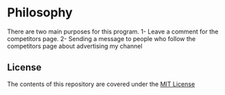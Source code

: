 # Philosophy
There are two main purposes for this program.
1- Leave a comment for the competitors page.
2- Sending a message to people who follow the competitors page about advertising my channel

## License
The contents of this repository are covered under the [MIT License](LICENSE)
